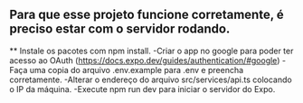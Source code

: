 ## Para que esse projeto funcione corretamente, é preciso estar com o servidor rodando.

** Instale os pacotes com npm install.
-Criar o app no google para poder ter acesso ao OAuth (https://docs.expo.dev/guides/authentication/#google)
-Faça uma copia do arquivo .env.example para .env e preencha corretamente.
-Alterar o endereço do arquivo src/services/api.ts colocando o IP da máquina.
-Execute npm run dev para iniciar o servidor do Expo.
